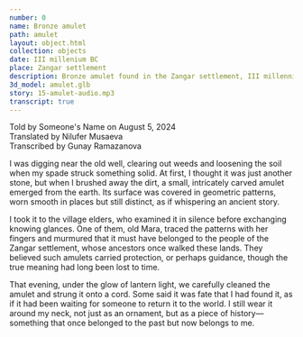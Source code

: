 ```yaml
---
number: 0
name: Bronze amulet
path: amulet
layout: object.html
collection: objects
date: III millenium BC
place: Zangar settlement
description: Bronze amulet found in the Zangar settlement, III millennium BC (Early Bronze Age).
3d_model: amulet.glb
story: 15-amulet-audio.mp3
transcript: true
---
```


<div class="meta">
Told by Someone's Name on August 5, 2024 <br>
Translated by Nilufer Musaeva<br>
Transcribed by Gunay Ramazanova
</div>

I was digging near the old well, clearing out weeds and loosening the soil when my spade struck something solid. At first, I thought it was just another stone, but when I brushed away the dirt, a small, intricately carved amulet emerged from the earth. Its surface was covered in geometric patterns, worn smooth in places but still distinct, as if whispering an ancient story.

I took it to the village elders, who examined it in silence before exchanging knowing glances. One of them, old Mara, traced the patterns with her fingers and murmured that it must have belonged to the people of the Zangar settlement, whose ancestors once walked these lands. They believed such amulets carried protection, or perhaps guidance, though the true meaning had long been lost to time.

That evening, under the glow of lantern light, we carefully cleaned the amulet and strung it onto a cord. Some said it was fate that I had found it, as if it had been waiting for someone to return it to the world. I still wear it around my neck, not just as an ornament, but as a piece of history—something that once belonged to the past but now belongs to me.
